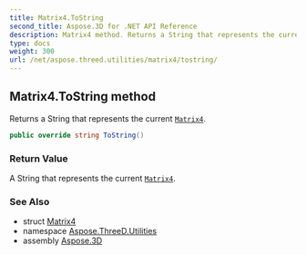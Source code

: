 ```yaml
---
title: Matrix4.ToString
second_title: Aspose.3D for .NET API Reference
description: Matrix4 method. Returns a String that represents the current Matrix4
type: docs
weight: 300
url: /net/aspose.threed.utilities/matrix4/tostring/
---
```

## Matrix4.ToString method

Returns a String that represents the current [`Matrix4`](../).

```csharp
public override string ToString()
```

### Return Value

A String that represents the current [`Matrix4`](../).

### See Also

* struct [Matrix4](../)
* namespace [Aspose.ThreeD.Utilities](../../matrix4/)
* assembly [Aspose.3D](../../../)


